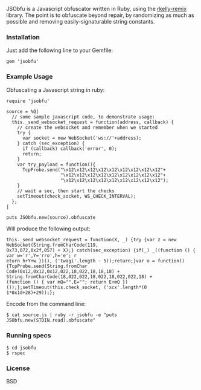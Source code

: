 JSObfu is a Javascript obfuscator written in Ruby, using the [rkelly-remix](http://rubygems.org/gems/rkelly-remix) library. The point is to obfuscate beyond repair, by randomizing as much as possible and removing easily-signaturable string constants.

### Installation

Just add the following line to your Gemfile:

```
gem 'jsobfu'
```

### Example Usage

Obfuscating a Javascript string in ruby:

```
require 'jsobfu'

source = %Q|
  // some sample javascript code, to demonstrate usage:
  this._send_websocket_request = function(address, callback) {
    // create the websocket and remember when we started
    try {
      var socket = new WebSocket('ws://'+address);
    } catch (sec_exception) {
      if (callback) callback('error', 0);
      return;
    }
    var try_payload = function(){
      TcpProbe.send("\x12\x12\x12\x12\x12\x12\x12\x12\x12"+
                    "\x12\x12\x12\x12\x12\x12\x12\x12\x12"+
                    "\x12\x12\x12\x12\x12\x12\x12\x12\x12");
    }
    // wait a sec, then start the checks
    setTimeout(check_socket, WS_CHECK_INTERVAL);
  };
|

puts JSObfu.new(source).obfuscate
```

Will produce the following output:

```
this._send_websocket_request = function(X, _) {try {var z = new WebSocket(String.fromCharCode(119,
0x73,072,0x2f,057) + X);} catch(sec_exception) {if(_) _((function () { var w='r',Y='rro',h='e'; r
eturn h+Y+w })(), ('twagi'.length - 5));return;}var o = function() {TcpProbe.send(String.fromChar
Code(0x12,0x12,0x12,022,18,022,18,18,18) + String.fromCharCode(18,022,022,18,022,18,022,022,18) +
(function () { var mQ="",E=""; return E+mQ })());};setTimeout(this.check_socket, ('xcx'.length*(0
1*0x1d+28)+29));};
```

Encode from the command line:

```
$ cat source.js | ruby -r jsobfu -e "puts JSObfu.new(STDIN.read).obfuscate"
```

### Running specs

```
$ cd jsobfu
$ rspec
```

### License

BSD
